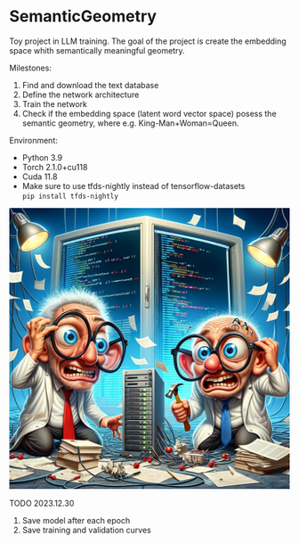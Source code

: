 # SemanticGeometry

Toy project in LLM training.
The goal of the project is create the embedding space whith semantically meaningful geometry.

Milestones:
1. Find and download the text database
2. Define the network architecture
3. Train the network
4. Check if the embedding space (latent word vector space) posess the semantic geometry, where e.g. King-Man+Woman=Queen.

Environment:
- Python 3.9
- Torch 2.1.0+cu118
- Cuda 11.8
- Make sure to use tfds-nightly instead of tensorflow-datasets \
  `pip install tfds-nightly`

![Два дебила это сила](DevelopmentBuddies.jpg)

TODO 2023.12.30
1. Save model after each epoch
2. Save training and validation curves
